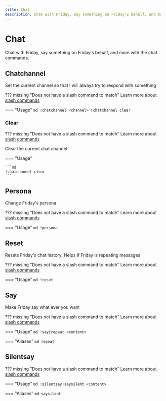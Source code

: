 ```yaml
---
title: Chat
description: Chat with Friday, say something on Friday's behalf, and more with the chat commands.
---
```

# Chat

Chat with Friday, say something on Friday's behalf, and more with the chat commands.

## Chatchannel

Set the current channel so that I will always try to respond with something

??? missing "Does not have a slash command to match"
	Learn more about [slash commands](/#slash-commands)

=== "Usage"
	```md
	!chatchannel <channel>
	!chatchannel clear 
	```

### Clear

??? missing "Does not have a slash command to match"
	Learn more about [slash commands](/#slash-commands)

Clear the current chat channel

=== "Usage"

	```md
	!chatchannel clear 
	```

## Persona

Change Friday's persona

??? missing "Does not have a slash command to match"
	Learn more about [slash commands](/#slash-commands)

=== "Usage"
	```md
	!persona 
	```

## Reset

Resets Friday's chat history. Helps if Friday is repeating messages

??? missing "Does not have a slash command to match"
	Learn more about [slash commands](/#slash-commands)

=== "Usage"
	```md
	!reset 
	```

## Say

Make Friday say what ever you want

??? missing "Does not have a slash command to match"
	Learn more about [slash commands](/#slash-commands)

=== "Usage"
	```md
	!say|repeat <content>
	```

=== "Aliases"
	```md
	repeat
	```

## Silentsay

??? missing "Does not have a slash command to match"
	Learn more about [slash commands](/#slash-commands)

=== "Usage"
	```md
	!silentsay|saysilent <content>
	```

=== "Aliases"
	```md
	saysilent
	```
